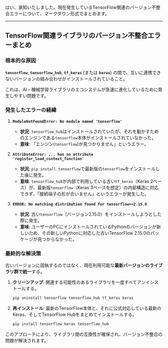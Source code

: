 はい、承知いたしました。現在発生しているTensorFlow関連のバージョン不整合エラーについて、マークダウン形式でまとめます。

-----

## TensorFlow関連ライブラリのバージョン不整合エラーまとめ

### 根本的な原因

**`tensorflow`**, **`tensorflow_hub`**, **`tf_keras`** (または **`keras`**) の間で、互いに連携できないバージョンの組み合わせがインストールされていること。

これは、AI・機械学習ライブラリのエコシステムが急速に進化しているために発生しやすい問題です。

### 発生したエラーの経緯

1.  **`ModuleNotFoundError: No module named 'tensorflow'`**

      * **状況**: `tensorflow_hub`はインストールされていたが、それを動かすためのエンジンである`tensorflow`本体がインストールされていなかった。
      * **意味**: 「エンジン(`tensorflow`)が見つかりません」というエラー。

2.  **`AttributeError: ... has no attribute 'register_load_context_function'`**

      * **状況**: `pip install tensorflow`で最新版の`tensorflow`をインストールした後に発生。
      * **意味**: `tensorflow_hub`が内部で利用している古い`tf_keras`（Keras 2ベース）が、最新版`tensorflow`（Keras 3ベースを想定）の内部構造に対応できず、「接続端子の形が合いません」というエラーが発生した。

3.  **`ERROR: No matching distribution found for tensorflow==2.15.0`**

      * **状況**: 古い`tensorflow`（バージョン2.15.0）をインストールしようとした際に発生。
      * **意味**: ユーザーのPCにインストールされているPythonのバージョンが新しいため、その新しいPythonに対応した古いTensorFlow 2.15.0のパッケージが見つからなかった。

### 最終的な解決策

古いバージョンに固執するのではなく、現在利用可能な**最新バージョンのライブラリ群で統一**する。

1.  **クリーンアップ**: 関連する可能性のあるライブラリを一度すべてアンインストールする。

    ```bash
    pip uninstall tensorflow tensorflow_hub tf_keras keras
    ```

2.  **再インストール**: 最新のTensorFlow本体と、それに公式対応している最新のKeras、そしてTensorFlow Hubをまとめてインストールする。

    ```bash
    pip install tensorflow keras tensorflow_hub
    ```

このアプローチにより、ライブラリ間の互換性が確保され、バージョン不整合の問題が解決されます。